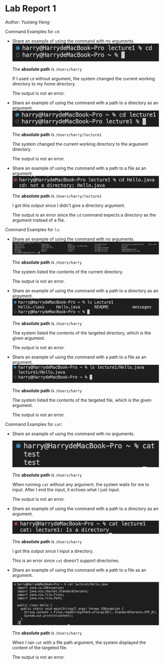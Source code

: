 # Lab Report 1

*Author: Yuxiang Hong*

Command Examples for `cd`:

* Share an example of using the command with no arguments.
![Image](cdNoPara.jpg)

  The **absolute path** is `/Users/harry`

  If I used `cd` without argument, the system changed the current working directory to my home directory.

  The output is not an error.

* Share an example of using the command with a path to a directory as an argument.
![Image](cdDic.jpg)

  The **absolute path** is `/Users/harry/lecture1`

  The system changed the current working directory to the argument directory.

  The output is not an error.

* Share an example of using the command with a path to a file as an argument.
![Image](cdFile.jpg)

  The **absolute path** is `/Users/harry/lecture1`

  I got this output since I didn't give a directory argument.

  The output is an error since the `cd` command expects a directory as the argument instead of a file.

Command Examples for `ls`:

* Share an example of using the command with no arguments.
![Image](lsNoPara.jpg)

  The **absolute path** is `/Users/harry`

  The system listed the contents of the current directory.

  The output is not an error.

* Share an example of using the command with a path to a directory as an argument.
![Image](lsDic.jpg)

  The **absolute path** is `/Users/harry`

  The system listed the contents of the targeted directory, which is the given argument.

  The output is not an error.

* Share an example of using the command with a path to a file as an argument.
![Image](lsFile.jpg)

  The **absolute path** is `/Users/harry`

  The system listed the contents of the targeted file, which is the given argument.

  The output is not an error.

Command Examples for `cat`:

* Share an example of using the command with no arguments.

  ![Image](catNoPara.jpg)

  The **absolute path** is `/Users/harry`

  When running `cat` without any argument, the system waits for me to input. After I end the input, it echoes what I just input.

  The output is not an error.

* Share an example of using the command with a path to a directory as an argument.

  ![Image](catDic.jpg)

  The **absolute path** is `/Users/harry`

  I got this output since I input a directory.

  This is an error since `cat` doesn't support directories.

* Share an example of using the command with a path to a file as an argument.

  ![Image](catFile.jpg)

  The **absolute path** is `/Users/harry`

  When I ran `cat` with a file path argument, the system displayed the content of the targeted file.

  The output is not an error.
